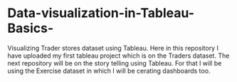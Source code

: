 # Data-visualization-in-Tableau-Basics-
Visualizing Trader stores dataset using Tableau.
Here in this repository I have uploaded my first tableau project which is on the Traders dataset. 
The next repository will be on the story telling using Tableau. 
For that I will be using the Exercise dataset in which I will be cerating dashboards too.
